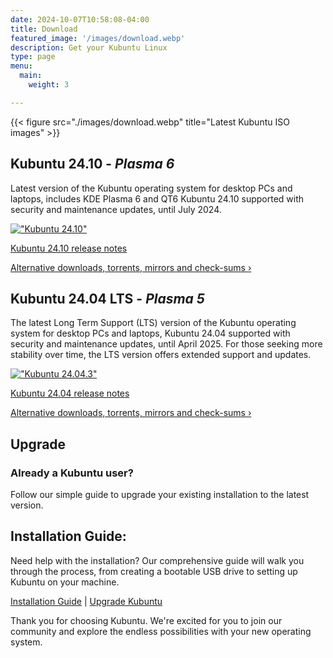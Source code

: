 ```yaml
---
date: 2024-10-07T10:58:08-04:00
title: Download
featured_image: '/images/download.webp'
description: Get your Kubuntu Linux
type: page
menu:
  main:
    weight: 3

---
```

{{< figure src="./images/download.webp" title="Latest Kubuntu ISO images" >}}

## Kubuntu 24.10 - _Plasma 6_
Latest version of the Kubuntu operating system for desktop PCs and laptops, includes KDE Plasma 6 and QT6 
Kubuntu 24.10 supported with security and maintenance updates, until July 2024.

[!["Kubuntu 24.10"](./images/64-bit_button.png)](https://cdimage.ubuntu.com/kubuntu/releases/24.10/release/kubuntu-24.10-desktop-amd64.iso)

[Kubuntu 24.10 release notes](https://wiki.ubuntu.com/OracularOriole/ReleaseNotes/Kubuntu)

[Alternative downloads, torrents, mirrors and check-sums ›](https://kubuntu.org/alternative-downloads)

## Kubuntu 24.04 LTS - _Plasma 5_

The latest Long Term Support (LTS) version of the Kubuntu operating system for desktop PCs and laptops, Kubuntu 24.04
supported with security and maintenance updates, until April 2025.
For those seeking more stability over time, the LTS version offers extended support and updates.


[!["Kubuntu 24.04.3"](./images/64-bit_button.png)](https://cdimage.ubuntu.com/kubuntu/releases/22.04.3/release/kubuntu-22.04.3-desktop-amd64.iso)

[Kubuntu 24.04 release notes](https://wiki.ubuntu.com/NobleNumbat/ReleaseNotes/Kubuntu)

[Alternative downloads, torrents, mirrors and check-sums ›](https://kubuntu.org/alternative-downloads)


## Upgrade
### Already a Kubuntu user? 
Follow our simple guide to upgrade your existing installation to the latest version.

## Installation Guide:
Need help with the installation? Our comprehensive guide will walk you through the process, 
from creating a bootable USB drive to setting up Kubuntu on your machine.

[Installation Guide](/link) | [Upgrade Kubuntu](/link)

Thank you for choosing Kubuntu. We're excited for you to join our community and explore the endless possibilities with your new operating system.